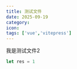```yaml
---
title: 测试文件
date: 2025-09-19
category:
icon: 
tags: ['vue','vitepress']
---
```



我是测试文件2

```js
let res = 1
```